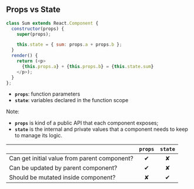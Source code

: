 ## Props vs State

```js
class Sum extends React.Component {
  constructor(props) {
    super(props);

    this.state = { sum: props.a + props.b };
  }
  render() {
    return (<p>
      {this.props.a} + {this.props.b} = {this.state.sum}
    </p>);
  }
};
```


* **`props`**: function parameters
* **`state`**: variables declared in the function scope

Note:
* **`props`** is kind of a public API that each component exposes;
* **`state`** is the internal and private values that a component needs to keep to  manage its logic.


|                                              | `props` | `state` |
| -------------------------------------------- |:-------:|:-------:|
| Can get initial value from parent component? |    ✔    |    ✘    |
| Can be updated by parent component?          |    ✔    |    ✘    |
| Should be mutated inside component?          |    ✘    |    ✔    |
